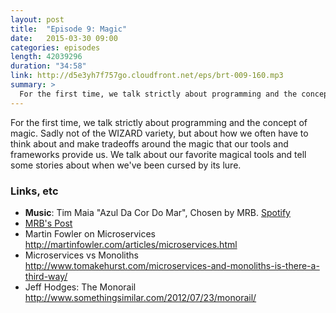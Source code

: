 ```yaml
---
layout: post
title:  "Episode 9: Magic"
date:   2015-03-30 09:00
categories: episodes
length: 42039296
duration: "34:58"
link: http://d5e3yh7f757go.cloudfront.net/eps/brt-009-160.mp3
summary: >
  For the first time, we talk strictly about programming and the concept of magic. Sadly not of the WIZARD variety, but about how we often have to think about and make tradeoffs around the magic that our tools and frameworks provide us. We talk about our favorite magical tools and tell some stories about when we've been cursed by its lure.
---
```

For the first time, we talk strictly about programming and the concept of magic. Sadly not of the WIZARD variety, but about how we often have to think about and make tradeoffs around the magic that our tools and frameworks provide us. We talk about our favorite magical tools and tell some stories about when we've been cursed by its lure.

<!-- more -->

### Links, etc

* <strong>Music</strong>: Tim Maia "Azul Da Cor Do Mar", Chosen by MRB. [Spotify](https://open.spotify.com/track/2JCwgae629iqLMSe67mR9z)
* [MRB's Post](http://michaelrbernste.in/2015/03/06/the-false-economy-of-generated-methods.html)
* Martin Fowler on Microservices <http://martinfowler.com/articles/microservices.html>
* Microservices vs Monoliths <http://www.tomakehurst.com/microservices-and-monoliths-is-there-a-third-way/>
* Jeff Hodges: The Monorail <http://www.somethingsimilar.com/2012/07/23/monorail/>
